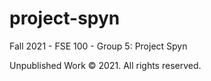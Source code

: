 # project-spyn
Fall 2021 - FSE 100 - Group 5: Project Spyn

Unpublished Work &copy; 2021. All rights reserved.
